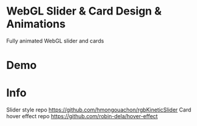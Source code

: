 # WebGL Slider & Card Design & Animations

Fully animated WebGL slider and cards

# Demo


# Info

Slider style repo https://github.com/hmongouachon/rgbKineticSlider
Card hover effect repo https://github.com/robin-dela/hover-effect
